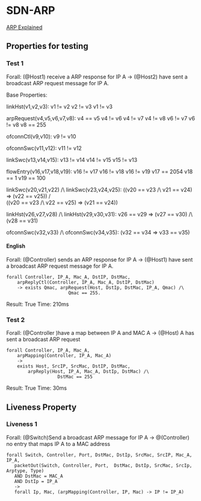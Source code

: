 # SDN-ARP

[ARP Explained](http://www.omnisecu.com/tcpip/address-resolution-protocol-arp.php)

## Properties for testing

### Test 1

Forall: (@Host1) receive a ARP response for IP A -> 
	(@Host2) have sent a broadcast ARP request message for IP A. 

Base Properties:

linkHst(v1,v2,v3):
v1 != v2
v2 != v3
v1 != v3

arpRequest(v4,v5,v6,v7,v8):
v4 == v5
v4 != v6
v4 != v7
v4 != v8
v6 != v7
v6 != v8
v8 == 255

ofconnCtl(v9,v10):
v9 != v10

ofconnSwc(v11,v12):
v11 != v12

linkSwc(v13,v14,v15):
v13 != v14
v14 != v15
v15 != v13

flowEntry(v16,v17,v18,v19):
v16 != v17
v16 != v18
v16 != v19
v17 == 2054
v18 == 1
v19 == 100

linkSwc(v20,v21,v22) /\ linkSwc(v23,v24,v25):
((v20 == v23 /\ v21 == v24) => (v22 == v25)) /\
((v20 == v23 /\ v22 == v25) => (v21 == v24))

linkHst(v26,v27,v28) /\ linkHst(v29,v30,v31):
v26 == v29 => (v27 == v30) /\ (v28 == v31)

ofconnSwc(v32,v33) /\ ofconnSwc(v34,v35):
(v32 == v34 => v33 == v35)


#### English

Forall: (@Controller) sends an ARP response for IP A -> 
	(@Host1) have sent a broadcast ARP request message for IP A. 

```
forall Controller, IP_A, Mac_A, DstIP, DstMac,
	arpReplyCtl(Controller, IP_A, Mac_A, DstIP, DstMac)
	-> exists Qmac, arpRequest(Host, DstIp, DstMac, IP_A, Qmac) /\
	   	  	 	       Qmac == 255.
```

Result: True
Time: 210ms

### Test 2

Forall: (@Controller )have a map between IP A and MAC A -> 
	(@Host) A has sent a broadcast ARP request

```
forall Controller, IP_A, Mac_A,
	arpMapping(Controller, IP_A, Mac_A) 
	->
	exists Host, SrcIP, SrcMac, DstIP, DstMac,
		arpReply(Host, IP_A, Mac_A, DstIp, DstMac) /\
			       DstMac == 255

```

Result: True
Time: 30ms

## Liveness Property

### Liveness 1

Forall: (@Switch)Send a broadcast ARP message for IP A -> 
	@(Controller) no entry that maps IP A to a MAC address

```
forall Switch, Controller, Port, DstMac, DstIp, SrcMac, SrcIP, Mac_A, IP_A,
   packetOut(Switch, Controller, Port,  DstMac, DstIp, SrcMac, SrcIp, Arptype, Type)
   AND DstMac = MAC_A
   AND DstIp = IP_A
   ->
   forall Ip, Mac, (arpMapping(Controller, IP, Mac) -> IP != IP_A)
```


